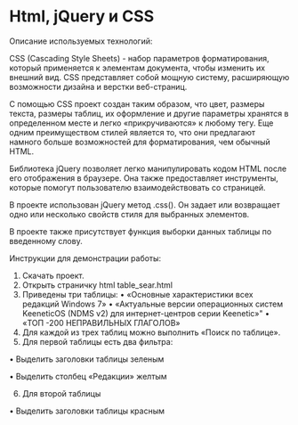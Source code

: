 # Html, jQuery и CSS

Описание используемых технологий:

CSS (Cascading Style Sheets) - набор параметров форматирования, который применяется к элементам документа, чтобы изменить их внешний вид. CSS представляет собой мощную систему, расширяющую возможности дизайна и верстки веб-страниц.

С помощью CSS проект создан таким образом, что цвет, размеры текста, размеры таблиц, их оформление  и другие параметры хранятся в определенном месте и легко «прикручиваются» к любому тегу. Еще одним преимуществом стилей является то, что они предлагают намного больше возможностей для форматирования, чем обычный HTML.
	
Библиотека jQuery позволяет легко манипулировать кодом HTML после его отображения в браузере. Она также предоставляет инструменты, которые помогут пользователю взаимодействовать со страницей.

В проекте использован jQuery метод .css(). Он задает или возвращает одно или несколько свойств стиля для выбранных элементов.

В проекте также присутствует функция выборки данных таблицы по введенному слову.

Инструкции для демонстрации работы:

1)	Скачать проект.
2)	Открыть страничку html table_sear.html
3)	Приведены три таблицы:
•	«Основные характеристики всех редакций Windows 7»
•	«Актуальные версии операционных систем KeeneticOS (NDMS v2) для интернет-центров серии Keenetic»"
•	«ТОП -200 НЕПРАВИЛЬНЫХ ГЛАГОЛОВ»
4)	Для каждой из трех таблиц можно выполнить «Поиск по таблице».
5)	Для первой таблицы есть два фильтра: 

•	Выделить заголовки таблицы зеленым

•	Выделить столбец «Редакции» желтым

6)	Для второй таблицы

•	Выделить заголовки таблицы красным

